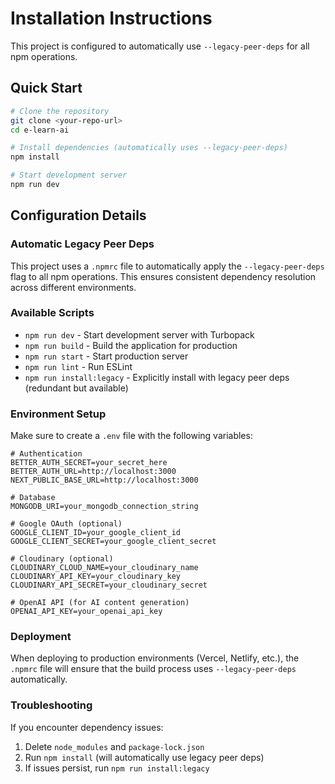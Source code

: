 # Installation Instructions

This project is configured to automatically use `--legacy-peer-deps` for all npm operations.

## Quick Start

```bash
# Clone the repository
git clone <your-repo-url>
cd e-learn-ai

# Install dependencies (automatically uses --legacy-peer-deps)
npm install

# Start development server
npm run dev
```

## Configuration Details

### Automatic Legacy Peer Deps
This project uses a `.npmrc` file to automatically apply the `--legacy-peer-deps` flag to all npm operations. This ensures consistent dependency resolution across different environments.

### Available Scripts

- `npm run dev` - Start development server with Turbopack
- `npm run build` - Build the application for production
- `npm run start` - Start production server
- `npm run lint` - Run ESLint
- `npm run install:legacy` - Explicitly install with legacy peer deps (redundant but available)

### Environment Setup

Make sure to create a `.env` file with the following variables:

```env
# Authentication
BETTER_AUTH_SECRET=your_secret_here
BETTER_AUTH_URL=http://localhost:3000
NEXT_PUBLIC_BASE_URL=http://localhost:3000

# Database
MONGODB_URI=your_mongodb_connection_string

# Google OAuth (optional)
GOOGLE_CLIENT_ID=your_google_client_id
GOOGLE_CLIENT_SECRET=your_google_client_secret

# Cloudinary (optional)
CLOUDINARY_CLOUD_NAME=your_cloudinary_name
CLOUDINARY_API_KEY=your_cloudinary_key
CLOUDINARY_API_SECRET=your_cloudinary_secret

# OpenAI API (for AI content generation)
OPENAI_API_KEY=your_openai_api_key
```

### Deployment

When deploying to production environments (Vercel, Netlify, etc.), the `.npmrc` file will ensure that the build process uses `--legacy-peer-deps` automatically.

### Troubleshooting

If you encounter dependency issues:

1. Delete `node_modules` and `package-lock.json`
2. Run `npm install` (will automatically use legacy peer deps)
3. If issues persist, run `npm run install:legacy`
